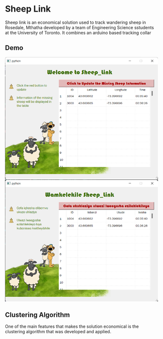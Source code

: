 # Sheep Link
 Sheep link is an economical solution used to track wandering sheep in Rosedale, Mthatha developed by a team of Engineering Science sstudents at the University of Toronto. It combines an arduino based tracking collar
 
## Demo

![engUI](https://github.com/ethan-fong/Sheep-Link/blob/main/UI.png)
![xhosaUI](https://github.com/ethan-fong/Sheep-Link/blob/main/XhosalUI.png)
 
## Clustering Algorithm
 
One of the main features that makes the solution economical is the clustering algorithm that was developed and applied.

